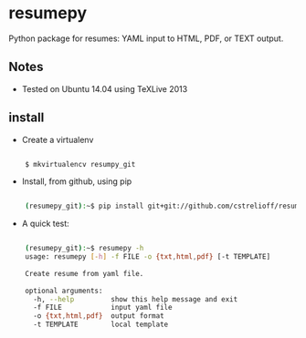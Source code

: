 resumepy
========

Python package for resumes: YAML input to HTML, PDF, or TEXT output.

Notes
-----

* Tested on Ubuntu 14.04 using TeXLive 2013

install
-------

* Create a virtualenv

``` bash

    $ mkvirtualencv resumpy_git

```

* Install, from github, using pip

``` bash

    (resumepy_git):~$ pip install git+git://github.com/cstrelioff/resumepy

```

* A quick test:

``` bash

    (resumepy_git):~$ resumepy -h
    usage: resumepy [-h] -f FILE -o {txt,html,pdf} [-t TEMPLATE]
    
    Create resume from yaml file.
    
    optional arguments:
      -h, --help         show this help message and exit
      -f FILE            input yaml file
      -o {txt,html,pdf}  output format
      -t TEMPLATE        local template

```

